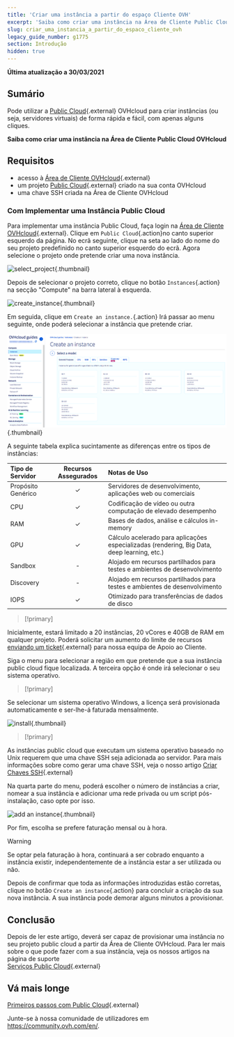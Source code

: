 ```yaml
---
title: 'Criar uma instância a partir do espaço Cliente OVH'
excerpt: 'Saiba como criar uma instância na Área de Cliente Public Cloud OVHcloud'
slug: criar_uma_instancia_a_partir_do_espaco_cliente_ovh
legacy_guide_number: g1775
section: Introdução
hidden: true
---
```


**Última atualização a 30/03/2021**

## Sumário

Pode utilizar a [Public Cloud](https://www.ovh.pt/public-cloud/){.external} OVHcloud para criar instâncias (ou seja, servidores virtuais) de forma rápida e fácil, com apenas alguns cliques.

**Saiba como criar uma instância na Área de Cliente Public Cloud OVHcloud**

## Requisitos

* acesso à [Área de Cliente OVHcloud](https://www.ovh.com/auth/?action=gotomanager&from=https://www.ovh.pt/&ovhSubsidiary=pt){.external}
* um projeto [Public Cloud](https://www.ovh.pt/public-cloud/){.external} criado na sua conta OVHcloud
* uma chave SSH criada na Área de Cliente OVHcloud

### Com Implementar uma Instância Public Cloud

Para implementar uma instância Public Cloud, faça login na [Área de Cliente OVHcloud](https://www.ovh.com/auth/?action=gotomanager&from=https://www.ovh.pt/&ovhSubsidiary=pt){.external}. Clique em `Public Cloud`{.action}no canto superior esquerdo da página. No ecrã seguinte, clique na seta ao lado do nome do seu projeto predefinido no canto superior esquerdo do ecrã. Agora selecione o projeto onde pretende criar uma nova instância.

![select_project](images/select_project.png){.thumbnail}

Depois de selecionar o projeto correto, clique no botão `Instances`{.action} na secção "Compute" na barra lateral à esquerda.

![create_instance](images/create_instance.png){.thumbnail}

Em seguida, clique em `Create an instance.`{.action} Irá passar ao menu seguinte, onde poderá selecionar a instância que pretende criar.

![create_instance1](images/create_instance1-2021.png){.thumbnail}

A seguinte tabela explica sucintamente as diferenças entre os tipos de instâncias:

| Tipo de Servidor | Recursos Assegurados | Notas de Uso |
| :---         |     :---:      |          :--- |
| Propósito Genérico   | ✓     | Servidores de desenvolvimento, aplicações web ou comerciais    |
| CPU     | ✓       | Codificação de vídeo ou outra computação de elevado desempenho      |
| RAM   | ✓     | Bases de dados, análise e cálculos in-memory    |
| GPU     | ✓       | Cálculo acelerado para aplicações especializadas (rendering, Big Data, deep learning, etc.)       |
| Sandbox    | -       | Alojado em recursos partilhados para testes e ambientes de desenvolvimento      |
| Discovery    | -       | Alojado em recursos partilhados para testes e ambientes de desenvolvimento      |
| IOPS   | ✓     | Otimizado para transferências de dados de disco    |

> [!primary]
>
Inicialmente, estará limitado a 20 instâncias, 20 vCores e 40GB de RAM em qualquer projeto. Poderá solicitar um aumento do limite de recursos [enviando um ticket](https://www.ovh.com/manager/dedicated/index.html#/ticket){.external} para nossa equipa de Apoio ao Cliente.
>

Siga o menu para selecionar a região em que pretende que a sua instância public cloud fique localizada. A terceira opção é onde irá selecionar o seu sistema operativo.

> [!primary]
>
Se selecionar um sistema operativo Windows, a licença será provisionada automaticamente e ser-lhe-á faturada mensalmente.
>

![install](images/os_install.png){.thumbnail}

> [!primary]
>
As instâncias public cloud que executam um sistema operativo baseado no Unix requerem que uma chave SSH seja adicionada ao servidor. Para mais informações sobre como gerar uma chave SSH, veja o nosso artigo [Criar Chaves SSH](https://docs.ovh.com/pt/public-cloud/criacao-de-chaves-ssh/){.external}
>

Na quarta parte do menu, poderá escolher o número de instâncias a criar, nomear a sua instância e adicionar uma rede privada ou um script pós-instalação, caso opte por isso.

![add an instance](images/configure_instance.png){.thumbnail}

Por fim, escolha se prefere faturação mensal ou à hora.

> [!warning]
>
>Se optar pela faturação à hora, continuará a ser cobrado enquanto a instância existir, independentemente de a instância estar a ser utilizada ou não.
>

Depois de confirmar que toda as informações introduzidas estão corretas, clique no botão `Create an instance`{.action} para concluir a criação da sua nova instância. A sua instância pode demorar alguns minutos a provisionar.

## Conclusão

Depois de ler este artigo, deverá ser capaz de provisionar uma instância no seu projeto public cloud a partir da Área de Cliente OVHcloud. Para ler mais sobre o que pode fazer com a sua instância, veja os nossos artigos na página de suporte  
[Serviços Public Cloud](https://docs.ovh.com/pt/public-cloud/){.external}

## Vá mais longe

[Primeiros passos com Public Cloud](https://docs.ovh.com/pt/public-cloud/comecar_com_o_public_cloud_identificar-se_e_criar_um_projeto/){.external}

Junte-se à nossa comunidade de utilizadores em <https://community.ovh.com/en/>.
